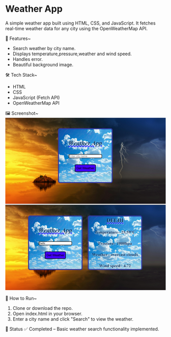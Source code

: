 # Weather App
A simple weather app built using HTML, CSS, and JavaScript. It fetches real-time weather data for any city using the OpenWeatherMap API.

🔧 Features~
- Search weather by city name.  
- Displays temperature,pressure,weather and wind speed.
- Handles error. 
- Beautiful background image.

🛠 Tech Stack~
- HTML  
- CSS  
- JavaScript (Fetch API)  
- OpenWeatherMap API

🖼 Screenshot~
![Weather App Screenshot](./screenshot.png)
![Weather App Screenshot](./screenshot2.png)

🚀 How to Run~
1. Clone or download the repo.
2. Open index.html in your browser.
3. Enter a city name and click "Search" to view the weather.

📌 Status
✅ Completed – Basic weather search functionality implemented.

